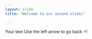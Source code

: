 ```yaml
---
layout: slide
title: "Welcome to our second slide!"

---
```

Your text
Use the left arrow to go back =!

